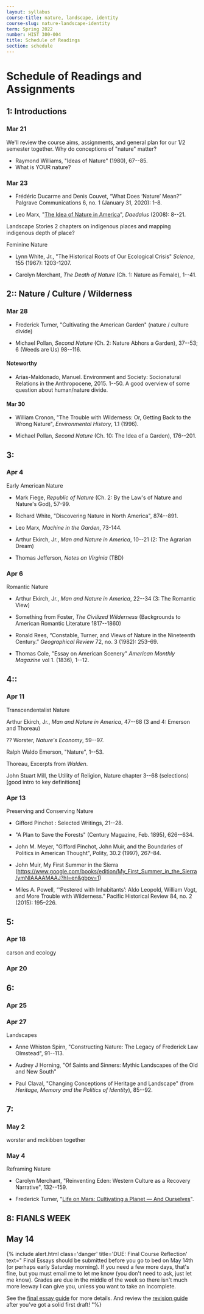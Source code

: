 ```yaml
---
layout: syllabus
course-title: nature, landscape, identity
course-slug: nature-landscape-identity
term: Spring 2022
number: HIST 300-004
title: Schedule of Readings
section: schedule
---
```


# Schedule of Readings and Assignments


## 1: Introductions

### Mar 21
We'll review the course aims, assignments, and general plan for our 1/2 semester together. Why do conceptions of "nature" matter?
- Raymond Williams, "Ideas of Nature" (1980), 67--85.
- What is YOUR nature?

### Mar 23
- Frédéric Ducarme and Denis Couvet, “What Does ‘Nature’ Mean?” Palgrave Communications 6, no. 1 (January 31, 2020): 1–8.

- Leo Marx, "[The Idea of Nature in America](https://www.amacad.org/publication/idea-nature-america)", _Daedalus_ (2008): 8--21.


Landscape Stories
2 chapters on indigenous places and mapping indigenous depth of place?


Feminine Nature

- Lynn White, Jr., "The Historical Roots of Our Ecological Crisis" _Science_, 155 (1967): 1203-1207.

- Carolyn Merchant, _The Death of Nature_ (Ch. 1: Nature as Female), 1--41.



## 2:: Nature / Culture / Wilderness

### Mar 28
- Frederick Turner, "Cultivating the American Garden" (nature / culture divide)

- Michael Pollan, _Second Nature_ (Ch. 2: Nature Abhors a Garden), 37--53; 6 (Weeds are Us) 98--116.


#### Noteworthy
- Arias-Maldonado, Manuel. Environment and Society: Socionatural Relations in the Anthropocene, 2015. 1--50. A good overview of some question about human/nature divide.


#### Mar 30
- William Cronon, "The Trouble with Wilderness: Or, Getting Back to the Wrong Nature", _Environmental History_, 1.1 (1996).

- Michael Pollan, _Second Nature_ (Ch. 10: The Idea of a Garden), 176--201.



## 3:
### Apr 4
Early American Nature

- Mark Fiege, _Republic of Nature_ (Ch. 2: By the Law's of Nature and Nature's God), 57-99.

- Richard White, "Discovering Nature in North America", 874--891.

- Leo Marx, _Machine in the Garden_, 73-144.

- Arthur Ekirch, Jr., _Man and Nature in America_, 10--21 (2: The Agrarian Dream)

- Thomas Jefferson, _Notes on Virginia_ (TBD)

### Apr 6
Romantic Nature

- Arthur Ekirch, Jr., _Man and Nature in America_, 22--34 (3: The Romantic View)

- Something from Foster, _The Civilized Wilderness_ (Backgrounds to American Romantic Literature 1817--1860)

- Ronald Rees, “Constable, Turner, and Views of Nature in the Nineteenth Century.” _Geographical Review_ 72, no. 3 (1982): 253–69.

- Thomas Cole, "Essay on American Scenery" _American Monthly Magazine_ vol 1. (1836), 1--12.




## 4::
### Apr 11
Transcendentalist Nature

Arthur Ekirch, Jr., _Man and Nature in America_, 47--68 (3 and 4: Emerson and Thoreau)

?? Worster, _Nature's Economy_, 59--97.

Ralph Waldo Emerson, "Nature", 1--53.

Thoreau, Excerpts from _Walden_.

John Stuart Mill, the Utility of Religion, Nature chapter 3--68 (selections) [good intro to key definitions]


### Apr 13
Preserving and Conserving Nature

- Gifford Pinchot : Selected Writings, 21--28.

- "A Plan to Save the Forests" (Century Magazine, Feb. 1895), 626--634.

- John M. Meyer, "Gifford Pinchot, John Muir, and the Boundaries of Politics in American Thought", Polity, 30.2 (1997), 267–84.

- John Muir, My First Summer in the Sierra (https://www.google.com/books/edition/My_First_Summer_in_the_Sierra/ymNIAAAAMAAJ?hl=en&gbpv=1)

- Miles A. Powell, “‘Pestered with Inhabitants’: Aldo Leopold, William Vogt, and More Trouble with Wilderness.” Pacific Historical Review 84, no. 2 (2015): 195–226.


## 5:
### Apr 18
carson and ecology



### Apr 20



## 6:
### Apr 25


### Apr 27
Landscapes

- Anne Whiston Spirn, "Constructing Nature: The Legacy of Frederick Law Olmstead", 91--113.

- Audrey J Horning, "Of Saints and Sinners: Mythic Landscapes of the Old and New South"

- Paul Claval, "Changing Conceptions of Heritage and Landscape" (from _Heritage, Memory and the Politics of Identity_), 85--92.





## 7:
### May 2
worster and mckibben together


### May 4
Reframing Nature

- Carolyn Merchant, "Reinventing Eden: Western Culture as a Recovery Narrative", 132--159.

- Frederick Turner, "[Life on Mars: Cultivating a Planet — And Ourselves](http://frederickturnerpoet.com/?page_id=88)".


## 8: FIANLS WEEK

## May 14
{% include alert.html class='danger' title='DUE: Final Course Reflection' text="
Final Essays should be submitted before you go to bed on May 14th (or perhaps early Saturday morning). If you need a few more days, that's fine, but you must email me to let me know (you don't need to ask, just let me know). Grades are due in the middle of the week so there isn't much more leeway I can give you, unless you want to take an Incomplete.

See the [final essay guide](final-essay-guide) for more details. And review the [revision guide](writing-advice) after you've got a solid first draft!
"%}
